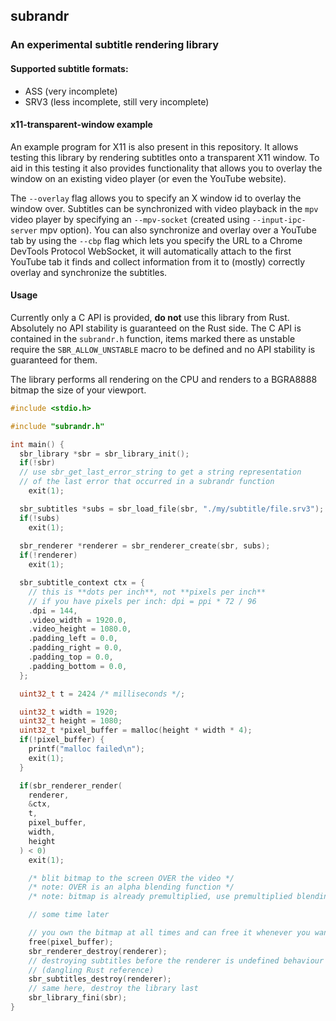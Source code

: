 ## subrandr

### An experimental subtitle rendering library

#### Supported subtitle formats:
- ASS (very incomplete)
- SRV3 (less incomplete, still very incomplete)

#### x11-transparent-window example

An example program for X11 is also present in this repository. It allows testing this library by rendering subtitles onto a transparent X11 window. To aid in this testing it also provides functionality that allows you to overlay the window on an existing video player (or even the YouTube website).

The `--overlay` flag allows you to specify an X window id to overlay the window over.
Subtitles can be synchronized with video playback in the `mpv` video player by specifying an `--mpv-socket` (created using `--input-ipc-server` mpv option). You can also synchronize and overlay over a YouTube tab by using the `--cbp` flag which lets you specify the URL to a Chrome DevTools Protocol WebSocket, it will automatically attach to the first YouTube tab it finds and collect information from it to (mostly) correctly overlay and synchronize the subtitles.

#### Usage

Currently only a C API is provided, **do not** use this library from Rust. Absolutely no API stability is guaranteed on the Rust side.
The C API is contained in the `subrandr.h` function, items marked there as unstable require the `SBR_ALLOW_UNSTABLE` macro to be defined and no API stability is guaranteed for them.

The library performs all rendering on the CPU and renders to a BGRA8888 bitmap the size of your viewport.

```c
#include <stdio.h>

#include "subrandr.h"

int main() {
  sbr_library *sbr = sbr_library_init();
  if(!sbr)
  // use sbr_get_last_error_string to get a string representation
  // of the last error that occurred in a subrandr function
    exit(1);

  sbr_subtitles *subs = sbr_load_file(sbr, "./my/subtitle/file.srv3");
  if(!subs)
    exit(1);
  
  sbr_renderer *renderer = sbr_renderer_create(sbr, subs);
  if(!renderer)
    exit(1);

  sbr_subtitle_context ctx = {
    // this is **dots per inch**, not **pixels per inch**
    // if you have pixels per inch: dpi = ppi * 72 / 96
    .dpi = 144,
    .video_width = 1920.0,
    .video_height = 1080.0,
    .padding_left = 0.0,
    .padding_right = 0.0,
    .padding_top = 0.0,
    .padding_bottom = 0.0,
  };

  uint32_t t = 2424 /* milliseconds */;

  uint32_t width = 1920;
  uint32_t height = 1080;
  uint32_t *pixel_buffer = malloc(height * width * 4);
  if(!pixel_buffer) {
    printf("malloc failed\n");
    exit(1);
  }

  if(sbr_renderer_render(
    renderer,
    &ctx,
    t,
    pixel_buffer,
    width,
    height
  ) < 0)
    exit(1);

    /* blit bitmap to the screen OVER the video */
    /* note: OVER is an alpha blending function */
    /* note: bitmap is already premultiplied, use premultiplied blending function */

    // some time later

    // you own the bitmap at all times and can free it whenever you want
    free(pixel_buffer);
    sbr_renderer_destroy(renderer);
    // destroying subtitles before the renderer is undefined behaviour
    // (dangling Rust reference)
    sbr_subtitles_destroy(renderer);
    // same here, destroy the library last
    sbr_library_fini(sbr);
}
```
